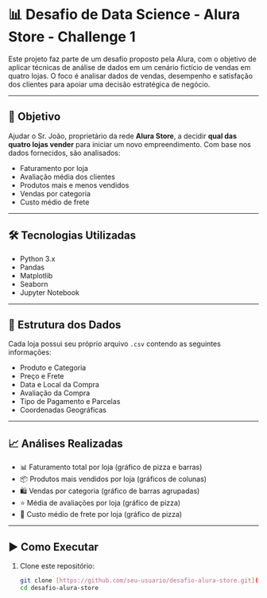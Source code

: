 # 📊 Desafio de Data Science - Alura Store - Challenge 1

Este projeto faz parte de um desafio proposto pela Alura, com o objetivo de aplicar técnicas de análise de dados em um cenário fictício de vendas em quatro lojas. O foco é analisar dados de vendas, desempenho e satisfação dos clientes para apoiar uma decisão estratégica de negócio.

---

## 🧠 Objetivo

Ajudar o Sr. João, proprietário da rede **Alura Store**, a decidir **qual das quatro lojas vender** para iniciar um novo empreendimento. Com base nos dados fornecidos, são analisados:

- Faturamento por loja
- Avaliação média dos clientes
- Produtos mais e menos vendidos
- Vendas por categoria
- Custo médio de frete

---

## 🛠️ Tecnologias Utilizadas

- Python 3.x
- Pandas
- Matplotlib
- Seaborn
- Jupyter Notebook

---

## 📁 Estrutura dos Dados

Cada loja possui seu próprio arquivo `.csv` contendo as seguintes informações:

- Produto e Categoria
- Preço e Frete
- Data e Local da Compra
- Avaliação da Compra
- Tipo de Pagamento e Parcelas
- Coordenadas Geográficas

---

## 📈 Análises Realizadas

- 📊 Faturamento total por loja (gráfico de pizza e barras)
- 📦 Produtos mais vendidos por loja (gráficos de colunas)
- 🛍️ Vendas por categoria (gráfico de barras agrupadas)
- ⭐ Média de avaliações por loja (gráfico de pizza)
- 🚚 Custo médio de frete por loja (gráfico de pizza)

---

## ▶️ Como Executar

1. Clone este repositório:
   ```bash
   git clone [https://github.com/seu-usuario/desafio-alura-store.git](https://github.com/rodusa/alura-challenge1.git)
   cd desafio-alura-store
